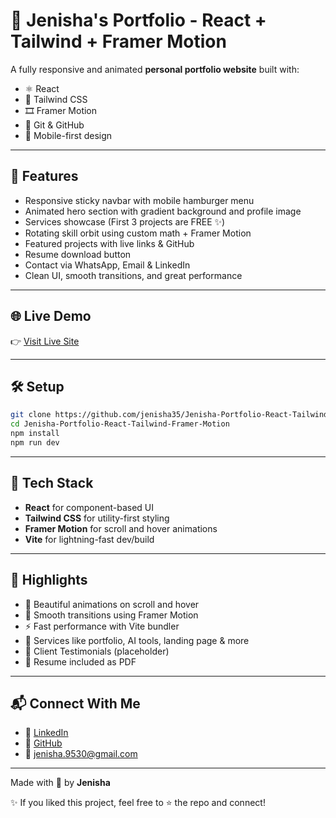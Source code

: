 # 🌸 Jenisha's Portfolio - React + Tailwind + Framer Motion

A fully responsive and animated **personal portfolio website** built with:

- ⚛️ React
- 💨 Tailwind CSS
- 🎞️ Framer Motion
- 🔗 Git & GitHub
- 📱 Mobile-first design

---

## 🚀 Features

- Responsive sticky navbar with mobile hamburger menu  
- Animated hero section with gradient background and profile image  
- Services showcase (First 3 projects are FREE ✨)  
- Rotating skill orbit using custom math + Framer Motion  
- Featured projects with live links & GitHub  
- Resume download button  
- Contact via WhatsApp, Email & LinkedIn  
- Clean UI, smooth transitions, and great performance  

---

## 🌐 Live Demo  
👉 [Visit Live Site](https://jenisha-portfolio.vercel.app/)  


---

## 🛠️ Setup

```bash
git clone https://github.com/jenisha35/Jenisha-Portfolio-React-Tailwind-Framer-Motion.git
cd Jenisha-Portfolio-React-Tailwind-Framer-Motion
npm install
npm run dev
````

---

## 🧠 Tech Stack

* **React** for component-based UI
* **Tailwind CSS** for utility-first styling
* **Framer Motion** for scroll and hover animations
* **Vite** for lightning-fast dev/build

---

## 📂 Highlights

* 🎨 Beautiful animations on scroll and hover
* 🔄 Smooth transitions using Framer Motion
* ⚡ Fast performance with Vite bundler
* 💼 Services like portfolio, AI tools, landing page & more
* 🧪 Client Testimonials (placeholder)
* 📎 Resume included as PDF

---

## 📬 Connect With Me

* 💼 [LinkedIn](https://www.linkedin.com/in/jenisha-s-486b22335/)
* 🐙 [GitHub](https://github.com/jenisha35)
* 📧 [jenisha.9530@gmail.com](mailto:jenisha.9530@gmail.com)

---

Made with 💖 by **Jenisha**

✨ If you liked this project, feel free to ⭐ the repo and connect!
